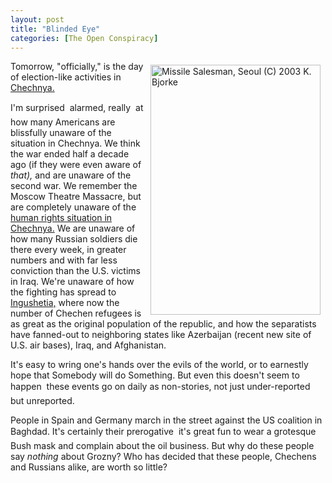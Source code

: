 ```yaml
---
layout: post
title: "Blinded Eye"
categories: [The Open Conspiracy]
---
```

<a href="/photo/journal/sep01a-16.html"><img src="http://www.botzilla.com/bpix/sep01a-16.jpg" width=272 height=400 hspace=8 vspace=6 border=0 align="right" title="Missile Salesman, Seoul (C) 2003 K. Bjorke"></a>Tomorrow, "officially," is the day of election-like activities in <a href="http://www.guardian.co.uk/chechnya/0,2759,180787,00.html" target="linkframe">Chechnya.</a>

I'm surprised &#151; alarmed, really &#151; at how many Americans are blissfully unaware of the situation in Chechnya. We think the war ended half a decade ago (if they were even aware of <i>that),</i> and are unaware of the second war. We remember the Moscow Theatre Massacre, but are completely unaware of the <a href="http://www.hrw.org/backgrounder/eca/chechnya/index.htm" target="linkframe">human rights situation in Chechnya.</a> We are unaware of how many Russian soldiers die there every week, in greater numbers and with far less conviction than the U.S. victims in Iraq. We're unaware of how the fighting has spread to <a href="http://www.hrw.org/reports/2003/russia0903/" target="linkframe">Ingushetia,</a> where now the number of Chechen refugees is as great as the original population of the republic, and how the separatists have fanned-out to neighboring states like Azerbaijan (recent new site of U.S. air bases), Iraq, and Afghanistan. 

It's easy to wring one's hands over the evils of the world, or to earnestly hope that Somebody will do Something. But even this doesn't seem to happen &#151; these events go on daily as non-stories, not just under-reported but unreported.

People in Spain and Germany march in the street against the US coalition in Baghdad. It's certainly their prerogative &#151; it's great fun to wear a grotesque Bush mask and complain about the oil business. But why do these people say <i>nothing</i> about Grozny? Who has decided that these people, Chechens and Russians alike, are worth so little?


